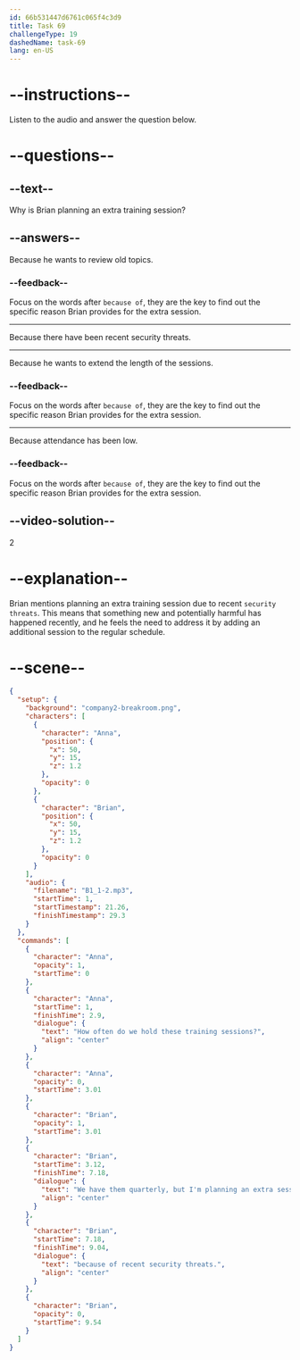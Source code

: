 ```yaml
---
id: 66b531447d6761c065f4c3d9
title: Task 69
challengeType: 19
dashedName: task-69
lang: en-US
---
```


<!--
AUDIO REFERENCE:
Anna: How often do we hold these training sessions?
Brian: We have them quarterly. But I'm planning an extra session next month because of recent security threats.
-->

# --instructions--

Listen to the audio and answer the question below.

# --questions--

## --text--

Why is Brian planning an extra training session?

## --answers--

Because he wants to review old topics.

### --feedback--

Focus on the words after `because of`, they are the key to find out the specific reason Brian provides for the extra session.

---

Because there have been recent security threats.

---

Because he wants to extend the length of the sessions.

### --feedback--

Focus on the words after `because of`, they are the key to find out the specific reason Brian provides for the extra session.

---

Because attendance has been low.

### --feedback--

Focus on the words after `because of`, they are the key to find out the specific reason Brian provides for the extra session.

## --video-solution--

2

# --explanation--

Brian mentions planning an extra training session due to recent `security threats`. This means that something new and potentially harmful has happened recently, and he feels the need to address it by adding an additional session to the regular schedule.

# --scene--

```json
{
  "setup": {
    "background": "company2-breakroom.png",
    "characters": [
      {
        "character": "Anna",
        "position": {
          "x": 50,
          "y": 15,
          "z": 1.2
        },
        "opacity": 0
      },
      {
        "character": "Brian",
        "position": {
          "x": 50,
          "y": 15,
          "z": 1.2
        },
        "opacity": 0
      }
    ],
    "audio": {
      "filename": "B1_1-2.mp3",
      "startTime": 1,
      "startTimestamp": 21.26,
      "finishTimestamp": 29.3
    }
  },
  "commands": [
    {
      "character": "Anna",
      "opacity": 1,
      "startTime": 0
    },
    {
      "character": "Anna",
      "startTime": 1,
      "finishTime": 2.9,
      "dialogue": {
        "text": "How often do we hold these training sessions?",
        "align": "center"
      }
    },
    {
      "character": "Anna",
      "opacity": 0,
      "startTime": 3.01
    },
    {
      "character": "Brian",
      "opacity": 1,
      "startTime": 3.01
    },
    {
      "character": "Brian",
      "startTime": 3.12,
      "finishTime": 7.18,
      "dialogue": {
        "text": "We have them quarterly, but I'm planning an extra session next month",
        "align": "center"
      }
    },
    {
      "character": "Brian",
      "startTime": 7.18,
      "finishTime": 9.04,
      "dialogue": {
        "text": "because of recent security threats.",
        "align": "center"
      }
    },
    {
      "character": "Brian",
      "opacity": 0,
      "startTime": 9.54
    }
  ]
}
```
